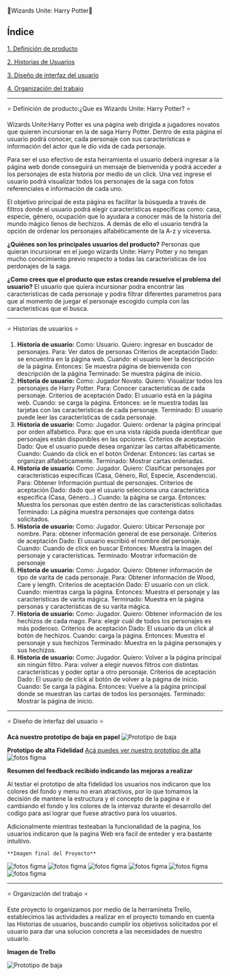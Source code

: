 :dizzy:Wizards Unite: Harry Potter:dizzy:
 
## Índice

[1. Definición de producto](#intro)

[2. Historias de Usuarios](#historias)

[3. Diseño de interfaz del usuario](#diseño)

[4. Organización del trabajo](#organizacion)

***


<a id="intro"> :star: Definición de producto:¿Que es Wizards Unite: Harry Potter? :star:<a>

Wizards Unite:Harry Potter es una página web dirigida a jugadores novatos que quieren incursionar en la de saga Harry Potter. Dentro de esta página el usuario podrá conocer,  cada personaje con sus características e información del actor que le dio vida de cada personaje.

Para ser el uso efectivo de esta herramienta el usuario deberá ingresar a la página web donde conseguirá un mensaje de bienvenida y podrá acceder a los personajes de esta historia por medio de un click. Una vez ingrese el usuario podrá visualizar todos los personajes  de la saga con fotos referenciales e información de cada uno.

El objetivo principal de esta página es facilitar la búsqueda a través de filtros donde el usuario podrá elegir  características específicas como: casa, especie,  género, ocupación que lo ayudara a conocer más de la  historia del mundo mágico llenos de hechizos. A demás de ello el usuario tendrá la opción de ordenar los personajes alfabéticamente de la A-z y viceversa.

**¿Quiénes son los principales usuarios del producto?**
Personas que quieran incursionar en el juego wizards Unite: Harry Potter y no tengan mucho conocimiento previo respecto a todas las caracteristicas de los perdonajes de la saga.

**¿Como crees que el producto que estas creando resuelve el problema del usuario?**
El usuario que quiera incursionar podra encontrar las caracteristicas de cada personaje y podra filtrar diferentes parametros para que al momento de juegar el personaje escogido cumpla con las caracteristicas que el busca.

***


<a id ="historias"> :star: Historias de usuarios :star: <a>

1. **Historia de usuario:**
Como: Usuario. Quiero: ingresar en buscador de personajes. Para: Ver datos de personas
Criterios de aceptación
Dado: se encuentra en la página web. Cuando: el usuario leer la descripción de la página. Entonces: Se muestra página de bienvenida con descripción de la página
Terminado: 
Se muestra página de inicio.
2.  **Historia de usuario:**
Como: Jugador Novato. Quiero: Visualizar  todos los personajes de Harry Potter. Para: Conocer características de cada personaje.
Criterios de aceptación
Dado: El usuario está en la página web. Cuando: se carga la página. Entonces: se le muestra todas las tarjetas con las características de cada personaje.
Terminado: 
El usuario puede leer las características de cada personaje.
3.  **Historia de usuario:** 
Como: Jugador. Quiero: ordenar la página principal por orden alfabético. Para: que en una vista rápida pueda identificar que personajes están disponibles en las opciones.
Criterios de aceptación 
Dado: Que el usuario puede desea organizar las cartas alfabéticamente. Cuando: Cuando da click en el botón Ordenar. Entonces: las cartas se organizan alfabéticamente.
Terminado: 
Mostrar cartas ordenadas.
4.  **Historia de usuario:**
Como: Jugador. Quiero: Clasificar personajes por características específicas (Casa, Género, Rol, Especie, Ascendencia). Para: Obtener Información puntual de personajes.
Criterios de aceptación
Dado: dado que el usuario selecciona una característica específica (Casa, Género...) Cuando: la página se carga. Entonces: Muestra los personas que estén dentro de las características solicitadas
Terminado: 
La página muestra personajes que contenga datos solicitados.
5.  **Historia de usuario:**
Como: Jugador. Quiero: Ubicar Personaje por nombre. Para: obtener información general de ese personaje.
Criterios de aceptación
Dado: El usuario escribió el nombre del personaje. Cuando: Cuando de click en buscar Entonces: Muestra la imagen del personaje y características. 
Terminado: 
Mostrar información de personaje
6. **Historia de usuario:**
Como: Jugador. Quiero: Obtener información de tipo de varita de cada personaje. Para: Obtener información de Wood, Care y  length.
Criterios de aceptación
Dado: El usuario con un click. Cuando: mientras carga la página. Entonces: Muestra el personaje y las características de varita mágica.
Terminado: 
Muestra en la página personas y características de su varita mágica.   
7.  **Historia de usuario:**
Como: Jugador. Quiero: Obtener información de los hechizos de cada mago. Para: elegir cuál de todos los personajes es más poderoso.
Criterios de aceptación
Dado: El usuario da un click al botón de hechizos. Cuando: carga la página. Entonces: Muestra el personaje y sus hechizos
Terminado: 
Muestra en la página personajes y sus hechizos.  
8.  **Historia de usuario:**
Como: Jugador. Quiero: Volver a la página principal sin ningún filtro. Para: volver a elegir nuevos filtros con distintas características y poder optar a otro personaje.
Criterios de aceptación
Dado: El usuario de click al botón de volver a la página de inicio. Cuando: Se carga la página. Entonces: Vuelve a la página principal donde se muestran las cartas de todos los personajes.
Terminado: Mostrar la página de inicio.

***

<a id="diseño"> :star: Diseño de interfaz del usuario :star: <a>

 **Acá nuestro prototipo de baja en papel**
![Prototipo de baja](Prototipo.jpg)

  **Prototipo de alta Fidelidad**
[Acá puedes ver nuestro prototipo de alta](https://www.figma.com/file/QSCp5wZF1agIjs9de9Hkiz/Prototipo-Final-Harry?node-id=1%3A6)
![fotos figma](pantalla1.png)


**Resumen del feedback recibido indicando las mejoras a realizar**

  Al testiar el prototipo de alta fidelidad los usuarios nos indicaron que los colores del fondo y menu no eran atractivos, por lo que tomamos la decisión de mantene la estructura y el concepto de la pagina e ir cambiando el fondo y los colores de la intervaz durante el desarrollo del codigo para asi lograr que fuese atractivo para los usuarios.  

  Adicionalmente mientras testeaban la funcionalidad de la pagina, los usuarios indicaron que la pagina Web era facil de enteder y era bastante intuitivo.

    **Imagen final del Proyecto**
![fotos figma](pantalla1.png)
![fotos figma](pantalla2.png)
![fotos figma](pantalla3.png)
![fotos figma](pantalla4.png)
![fotos figma](pantalla5.png)
![fotos figma](pantalla6.png)



***

<a id="organizacion"> :star: Organización del trabajo :star: <a>

  Este proyecto lo organizamos por medio de la herramineta Trello, establecimos las actividades a realizar en el proyecto tomando en cuenta las Historias de usuarios, 
  buscando cumplir los objetivos solicitados por el usuario para dar una solucion concreta
  a las necesidades de nuestro usuario.


  **Imagen de Trello** 
 
![Prototipo de baja](Trello.png)